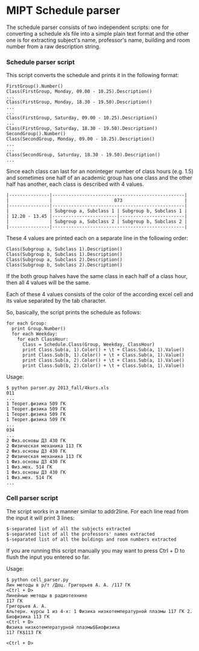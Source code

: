 MIPT Schedule parser
====================

The schedule parser consists of two independent scripts: one for converting
a schedule xls file into a simple plain text format and the other one is for
extracting subject's name, professor's name, building and room number from
a raw description string.

### Schedule parser script

This script converts the schedule and prints it in the following format:

    FirstGroup().Number()
    Class(FirstGroup, Monday, 09.00 - 10.25).Description()
    ...
    Class(FirstGroup, Monday, 18.30 - 19.50).Description()
    ...
    ...
    Class(FirstGroup, Saturday, 09.00 - 10.25).Description()
    ...
    Class(FirstGroup, Saturday, 18.30 - 19.50).Description()
    SecondGroup().Number()
    Class(SecondGroup, Monday, 09.00 - 10.25).Description()
    ...
    ...
    Class(SecondGroup, Saturday, 18.30 - 19.50).Description()
    ...

Since each class can last for an noninteger number of class hours (e.g. 1.5)
and sometimes one half of an academic group has one class and the other half
has another, each class is described with 4 values.

    |---------------|-------------------------------------------------|
    |               |                       073                       |
    |---------------|-------------------------------------------------|
    |               | Subgroup a, Subclass 1 | Subgroup b, Subclass 1 |
    | 12.20 - 13.45 |------------------------|------------------------|
    |               | Subgroup a, Subclass 2 | Subgroup b, Subclass 2 |
    |---------------|-------------------------------------------------|

These 4 values are printed each on a separate line in the following order:

    Class(Subgroup a, Subclass 1).Description()
    Class(Subgroup b, Subclass 1).Description()
    Class(Subgroup a, Subclass 2).Description()
    Class(Subgroup b, Subclass 2).Description()

If the both group halves have the same class in each half of a class hour,
then all 4 values will be the same.

Each of these 4 values consists of the color of the according excel cell and
its value separated by the tab character.

So, basically, the script prints the schedule as follows:

    for each Group:
      print Group.Number()
      for each Weekday:
        for each ClassHour:
          Class = Schedule.Class(Group, Weekday, ClassHour)
          print Class.Sub(a, 1).Color() + \t + Class.Sub(a, 1).Value()
          print Class.Sub(b, 1).Color() + \t + Class.Sub(a, 1).Value()
          print Class.Sub(a, 2).Color() + \t + Class.Sub(a, 1).Value()
          print Class.Sub(b, 2).Color() + \t + Class.Sub(a, 1).Value()

Usage:

    $ python parser.py 2013_fall/4kurs.xls
    011
    ...
    1 Теорет.физика 509 ГК 
    1 Теорет.физика 509 ГК 
    1 Теорет.физика 509 ГК 
    1 Теорет.физика 509 ГК
    ...
    034
    ...
    2 Физ.основы ДЗ 430 ГК
    2 Физическая механика 113 ГК
    2 Физ.основы ДЗ 430 ГК
    2 Физическая механика 113 ГК
    1 Физ.основы ДЗ 430 ГК
    1 Физ.мех. 514 ГК
    1 Физ.основы ДЗ 430 ГК
    1 Физ.мех. 514 ГК
    ...


### Cell parser script

The script works in a manner similar to addr2line.
For each line read from the input it will print 3 lines:

    $-separated list of all the subjects extracted
    $-separated list of all the professors' names extracted
    $-separated list of all the buldings and room numbers extracted

If you are running this script manually you may want to press Ctrl + D to flush
the input you entered so far.

Usage:

    $ python cell_parser.py
    Лин методы в р/т /Доц. Григорьев А. А. /117 ГК
    <Ctrl + D>
    Линейные методы в радиотехнике
    117 ГК
    Григорьев А. А.
    Альтерн. курсы 1 из 4-х: 1 Физика низкотемпературной плазмы 117 ГК 2. Биофизика 113 ГК
    <Ctrl + D>
    Физика низкотемпературной плазмы$Биофизика
    117 ГК$113 ГК
    
    <Ctrl + D>
